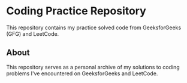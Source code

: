 # Coding Practice Repository

This repository contains my practice solved code from GeeksforGeeks (GFG) and LeetCode.

## About

This repository serves as a personal archive of my solutions to coding problems I've encountered on GeeksforGeeks and LeetCode.

